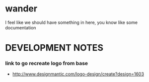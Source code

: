 # wander

I feel like we should have something in here, you know like some documentation


# DEVELOPMENT NOTES

### link to go recreate logo from base
- http://www.designmantic.com/logo-design/create?design=1603

